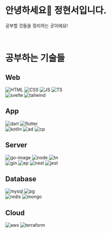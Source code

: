 # 안녕하세요👋 정현서입니다.
공부할 것들을 정리하는 곳이에요!
    
<br>

# 공부하는 기술들
## Web
![HTML]
![CSS]
![JS]
![TS]<br>
![svelte]
![tailwind]

## App
![dart]
![flutter]<br>
![kotlin]
![ad]
![cp]

## Server
![go-image]
![node]
![tn]<br>
![gin]
![ep]
![nest]
![jest]

## Database
![mysql]
![pg]<br>
![redis]
![mongo]

## Cloud
![aws]
![terraform]
    
<br>

<!-- Markdown link & img dfn's -->

[HTML]: https://img.shields.io/badge/html5-E34F26?style=for-the-badge&logo=html5&logoColor=white
[CSS]: https://img.shields.io/badge/css3-1572B6?style=for-the-badge&logo=css3&logoColor=white
[JS]: https://img.shields.io/badge/javascript-F7DF1E?style=for-the-badge&logo=javascript&logoColor=white
[TS]: https://img.shields.io/badge/typescript-3178C6?style=for-the-badge&logo=typescript&logoColor=white
[react]: https://img.shields.io/badge/react-61DAFB?style=for-the-badge&logo=react&logoColor=white
[next]: https://img.shields.io/badge/next.js-000000?style=for-the-badge&logo=nextdotjs&logoColor=white
[cn]: https://img.shields.io/badge/shadcnui-000000?style=for-the-badge&logo=shadcnui&logoColor=white
[tailwind]: https://img.shields.io/badge/tailwindcss-06B6D4?style=for-the-badge&logo=tailwindcss&logoColor=white
[svelte]: https://img.shields.io/badge/svelte_kit-FF3E00?style=for-the-badge&logo=svelte&logoColor=white

[dart]: https://img.shields.io/badge/dart-0175C2?style=for-the-badge&logo=dart&logoColor=white
[flutter]: https://img.shields.io/badge/flutter-02569B?style=for-the-badge&logo=flutter&logoColor=white
[kotlin]: https://img.shields.io/badge/kotlin-7F52FF?style=for-the-badge&logo=kotlin&logoColor=white
[ad]: https://img.shields.io/badge/Android_studio-3DDC84?style=for-the-badge&logo=androidstudio&logoColor=white
[cp]: https://img.shields.io/badge/jetpack_compose-4285F4?style=for-the-badge&logo=jetpackcompose&logoColor=white

[go-image]: https://img.shields.io/badge/go-00ADD8?style=for-the-badge&logo=go&logoColor=white
[node]: https://img.shields.io/badge/node.js-339933?style=for-the-badge&logo=nodedotjs&logoColor=white
[tn]: https://img.shields.io/badge/ts_node-3178C6?style=for-the-badge&logo=tsnode&logoColor=white
[gin]: https://img.shields.io/badge/gin-008ECF?style=for-the-badge&logo=gin&logoColor=white
[ep]: https://img.shields.io/badge/express-000000?style=for-the-badge&logo=express&logoColor=white
[nest]: https://img.shields.io/badge/nestjs-E0234E?style=for-the-badge&logo=nestjs&logoColor=white
[jest]: https://img.shields.io/badge/jest-C21325?style=for-the-badge&logo=jest&logoColor=white


[mysql]: https://img.shields.io/badge/mysql-4479A1?style=for-the-badge&logo=mysql&logoColor=white
[pg]: https://img.shields.io/badge/postgresql-4169E1?style=for-the-badge&logo=postgresql&logoColor=white
[redis]: https://img.shields.io/badge/redis-DC382D?style=for-the-badge&logo=redis&logoColor=white
[mongo]: https://img.shields.io/badge/mongodb-47A248?style=for-the-badge&logo=mongodb&logoColor=white


[figma]: https://img.shields.io/badge/figma-F24E1E?style=for-the-badge&logo=figma&logoColor=white
[framer]: https://img.shields.io/badge/framer-0055FF?style=for-the-badge&logo=framer&logoColor=white

[cs]: https://img.shields.io/badge/c_sharp-A8B9CC?style=for-the-badge&logo=csharp&logoColor=white
[unity]: https://img.shields.io/badge/unity-181717?style=for-the-badge&logo=unity&logoColor=white

[terraform]: https://img.shields.io/badge/terraform-844FBA?style=for-the-badge&logo=terraform&logoColor=white

[aws]: https://img.shields.io/badge/amazon_aws-232F3E?style=for-the-badge&logo=amazonaws&logoColor=white
[vercel]: https://img.shields.io/badge/vercel-181717?style=for-the-badge&logo=vercel&logoColor=white

[git]: https://img.shields.io/badge/git-F05032?style=for-the-badge&logo=git&logoColor=white
[github]: https://img.shields.io/badge/github-181717?style=for-the-badge&logo=github&logoColor=white
[notion]: https://img.shields.io/badge/notion-000000?style=for-the-badge&logo=notion&logoColor=white
[discord]: https://img.shields.io/badge/discord-5865F2?style=for-the-badge&logo=discord&logoColor=white
[ga]: https://img.shields.io/badge/githubactions-2088FF?style=for-the-badge&logo=githubactions&logoColor=white
